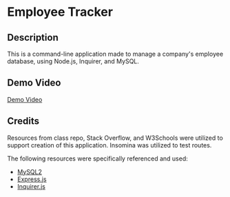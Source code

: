 # Employee Tracker

## Description
This is a command-line application made to manage a company's employee database, using Node.js, Inquirer, and MySQL.

## Demo Video
[Demo Video]()

## Credits
 Resources from class repo, Stack Overflow, and W3Schools were utilized to support creation of this application. Insomina was utilized to test routes.

The following resources were specifically referenced and used:
- [MySQL2](https://www.npmjs.com/package/mysql2)
- [Express.js](https://www.npmjs.com/package/express)
- [Inquirer.js](https://www.npmjs.com/package/inquirer/v/8.2.4)
